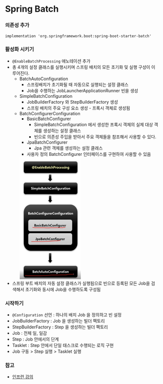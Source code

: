 # Spring Batch
### 의존성 추가
```
implementation 'org.springframework.boot:spring-boot-starter-batch'
```
### 활성화 시키기
- ```@EnableBatchProcessing``` 애노테이션 추가
- 총 4개의 설정 클래스를 실행시키며 스프링 배치의 모든 초기화 및 실행 구성이 이루어진다.
  - BatchAutoConfiguration
    - 스프링배치가 초기화될 때 자동으로 실행되는 설정 클래스
    - Job을 수행하는 JobLauncherApplicationRunner 빈을 생성
  - SimpleBatchConfiguration
    - JobBuilderFactory 와 StepBuilderFactory 생성
    - 스프링 배치의 주요 구성 요소 생성 - 프록시 객체로 생성됨
  - BatchConfigurerConfiguration
    - BasicBatchConfigurer
      - SimpleBatchConfiguration 에서 생성한 프록시 객체의 실제 대상 객체를 생성하는 설정 클래스
      - 빈으로 의존성 주입을 받아서 주요 객체들을 참조해서 사용할 수 있다.
    - JpaBatchConfigurer
      - Jpa 관련 객체를 생성하는 설정 클래스
    - 사용자 정의 BatchConfigurer 인터페이스를 구현하여 사용할 수 있음       
    <img src="./src/main/resources/img/batch_init_step.png" width="200" height="400"/>
- 스프링 부트 배치의 자동 설정 클래스가 실행됨으로 빈으로 등록된 모든 Job을 검색해서 초기화와 동시에 Job을 수행하도록 구성됨

### 시작하기
- ```@Configuration``` 선언 : 하나의 배치 Job 을 정의하고 빈 설정
- JobBuilderFactory : Job 을 생성하는 빌더 팩토리
- StepBuilderFactory : Step 을 생성하는 빌더 팩토리
- Job : 전체 일, 일감
- Step : Job 안에서의 단계
- Tasklet : Step 안에서 단일 태스크로 수행되는 로직 구현
- Job 구동 > Step 실행 > Tasklet 실행

### 참고
- [인프런 강의](https://www.inflearn.com/course/%EC%8A%A4%ED%94%84%EB%A7%81-%EB%B0%B0%EC%B9%98/dashboard)
